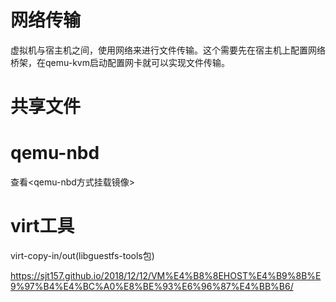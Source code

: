 
# 网络传输

虚拟机与宿主机之间，使用网络来进行文件传输。这个需要先在宿主机上配置网络桥架，在qemu-kvm启动配置网卡就可以实现文件传输。

# 共享文件

# qemu-nbd

查看\<qemu-nbd方式挂载镜像>

# virt工具

virt-copy-in/out(libguestfs-tools包)

https://sjt157.github.io/2018/12/12/VM%E4%B8%8EHOST%E4%B9%8B%E9%97%B4%E4%BC%A0%E8%BE%93%E6%96%87%E4%BB%B6/